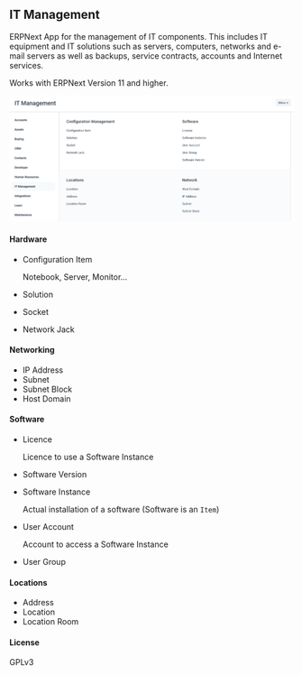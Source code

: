 ## IT Management

ERPNext App for the management of IT components. This includes IT equipment and IT solutions such as servers, computers, networks and e-mail servers as well as backups, service contracts, accounts and Internet services.

Works with ERPNext Version 11 and higher.

![Overview IT Management](img/overview.png)

#### Hardware

* Configuration Item

    Notebook, Server, Monitor...

* Solution
* Socket
* Network Jack

#### Networking

* IP Address
* Subnet
* Subnet Block
* Host Domain

#### Software

* Licence

    Licence to use a Software Instance

* Software Version
* Software Instance

    Actual installation of a software (Software is an `Item`)

* User Account

    Account to access a Software Instance

* User Group

#### Locations

* Address
* Location
* Location Room

#### License

GPLv3
